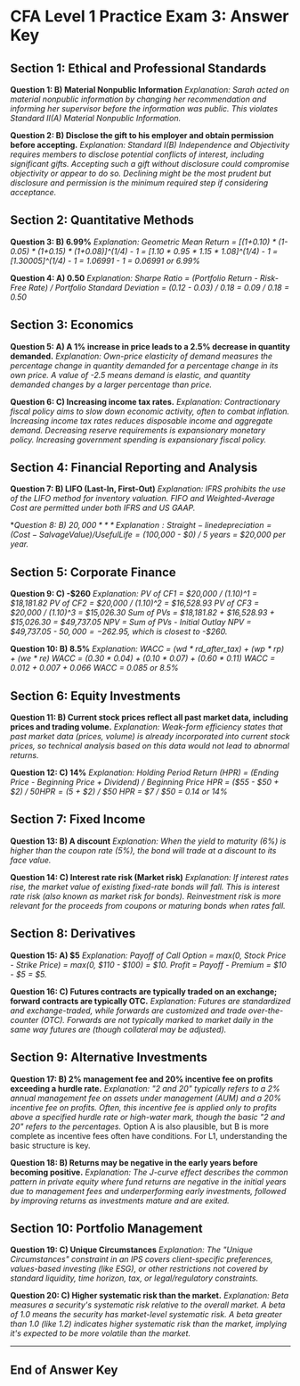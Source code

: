 # CFA Level 1 Practice Exam 3: Answer Key

## Section 1: Ethical and Professional Standards

**Question 1: B) Material Nonpublic Information**
*Explanation: Sarah acted on material nonpublic information by changing her recommendation and informing her supervisor before the information was public. This violates Standard II(A) Material Nonpublic Information.*

**Question 2: B) Disclose the gift to his employer and obtain permission before accepting.**
*Explanation: Standard I(B) Independence and Objectivity requires members to disclose potential conflicts of interest, including significant gifts. Accepting such a gift without disclosure could compromise objectivity or appear to do so. Declining might be the most prudent but disclosure and permission is the minimum required step if considering acceptance.*

## Section 2: Quantitative Methods

**Question 3: B) 6.99%**
*Explanation: Geometric Mean Return = [(1+0.10) * (1-0.05) * (1+0.15) * (1+0.08)]^(1/4) - 1
= [1.10 * 0.95 * 1.15 * 1.08]^(1/4) - 1
= [1.30005]^(1/4) - 1
= 1.06991 - 1 = 0.06991 or 6.99%*

**Question 4: A) 0.50**
*Explanation: Sharpe Ratio = (Portfolio Return - Risk-Free Rate) / Portfolio Standard Deviation
= (0.12 - 0.03) / 0.18
= 0.09 / 0.18 = 0.50*

## Section 3: Economics

**Question 5: A) A 1% increase in price leads to a 2.5% decrease in quantity demanded.**
*Explanation: Own-price elasticity of demand measures the percentage change in quantity demanded for a percentage change in its own price. A value of -2.5 means demand is elastic, and quantity demanded changes by a larger percentage than price.*

**Question 6: C) Increasing income tax rates.**
*Explanation: Contractionary fiscal policy aims to slow down economic activity, often to combat inflation. Increasing income tax rates reduces disposable income and aggregate demand. Decreasing reserve requirements is expansionary monetary policy. Increasing government spending is expansionary fiscal policy.*

## Section 4: Financial Reporting and Analysis

**Question 7: B) LIFO (Last-In, First-Out)**
*Explanation: IFRS prohibits the use of the LIFO method for inventory valuation. FIFO and Weighted-Average Cost are permitted under both IFRS and US GAAP.*

**Question 8: B) $20,000**
*Explanation: Straight-line depreciation = (Cost - Salvage Value) / Useful Life
= ($100,000 - $0) / 5 years = $20,000 per year.*

## Section 5: Corporate Finance

**Question 9: C) -$260**
*Explanation:
PV of CF1 = $20,000 / (1.10)^1 = $18,181.82
PV of CF2 = $20,000 / (1.10)^2 = $16,528.93
PV of CF3 = $20,000 / (1.10)^3 = $15,026.30
Sum of PVs = $18,181.82 + $16,528.93 + $15,026.30 = $49,737.05
NPV = Sum of PVs - Initial Outlay
NPV = $49,737.05 - $50,000 = -$262.95, which is closest to -$260.*

**Question 10: B) 8.5%**
*Explanation: WACC = (wd * rd_after_tax) + (wp * rp) + (we * re)
WACC = (0.30 * 0.04) + (0.10 * 0.07) + (0.60 * 0.11)
WACC = 0.012 + 0.007 + 0.066
WACC = 0.085 or 8.5%*

## Section 6: Equity Investments

**Question 11: B) Current stock prices reflect all past market data, including prices and trading volume.**
*Explanation: Weak-form efficiency states that past market data (prices, volume) is already incorporated into current stock prices, so technical analysis based on this data would not lead to abnormal returns.*

**Question 12: C) 14%**
*Explanation: Holding Period Return (HPR) = (Ending Price - Beginning Price + Dividend) / Beginning Price
HPR = ($55 - $50 + $2) / $50
HPR = ($5 + $2) / $50
HPR = $7 / $50 = 0.14 or 14%*

## Section 7: Fixed Income

**Question 13: B) A discount**
*Explanation: When the yield to maturity (6%) is higher than the coupon rate (5%), the bond will trade at a discount to its face value.*

**Question 14: C) Interest rate risk (Market risk)**
*Explanation: If interest rates rise, the market value of existing fixed-rate bonds will fall. This is interest rate risk (also known as market risk for bonds). Reinvestment risk is more relevant for the proceeds from coupons or maturing bonds when rates fall.*

## Section 8: Derivatives

**Question 15: A) $5**
*Explanation:
Payoff of Call Option = max(0, Stock Price - Strike Price) = max(0, $110 - $100) = $10.
Profit = Payoff - Premium = $10 - $5 = $5.*

**Question 16: C) Futures contracts are typically traded on an exchange; forward contracts are typically OTC.**
*Explanation: Futures are standardized and exchange-traded, while forwards are customized and trade over-the-counter (OTC). Forwards are not typically marked to market daily in the same way futures are (though collateral may be adjusted).*

## Section 9: Alternative Investments

**Question 17: B) 2% management fee and 20% incentive fee on profits exceeding a hurdle rate.**
*Explanation: "2 and 20" typically refers to a 2% annual management fee on assets under management (AUM) and a 20% incentive fee on profits. Often, this incentive fee is applied only to profits above a specified hurdle rate or high-water mark, though the basic "2 and 20" refers to the percentages.* Option A is also plausible, but B is more complete as incentive fees often have conditions. For L1, understanding the basic structure is key.

**Question 18: B) Returns may be negative in the early years before becoming positive.**
*Explanation: The J-curve effect describes the common pattern in private equity where fund returns are negative in the initial years due to management fees and underperforming early investments, followed by improving returns as investments mature and are exited.*

## Section 10: Portfolio Management

**Question 19: C) Unique Circumstances**
*Explanation: The "Unique Circumstances" constraint in an IPS covers client-specific preferences, values-based investing (like ESG), or other restrictions not covered by standard liquidity, time horizon, tax, or legal/regulatory constraints.*

**Question 20: C) Higher systematic risk than the market.**
*Explanation: Beta measures a security's systematic risk relative to the overall market. A beta of 1.0 means the security has market-level systematic risk. A beta greater than 1.0 (like 1.2) indicates higher systematic risk than the market, implying it's expected to be more volatile than the market.*

---
**End of Answer Key**
---
